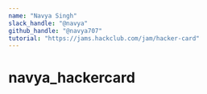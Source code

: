 ```yaml
---
name: "Navya Singh"
slack_handle: "@navya"
github_handle: "@navya707"
tutorial: "https://jams.hackclub.com/jam/hacker-card"
---
```


# navya_hackercard

<!-- My board can transmit a URL on tap and light up! -->

<!-- It will cost $5.44 -->

<!-- This was my first time EVER making a PCB, let alone designing and ordering one, so I'd say I had some obstacles along the way. But thanks to the *INCREDIBLY* helpful jams, I was able to make something I like and will be proud of! -->
